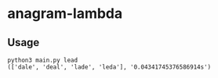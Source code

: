 # anagram-lambda

## Usage
```
python3 main.py lead
(['dale', 'deal', 'lade', 'leda'], '0.04341745376586914s')
```
